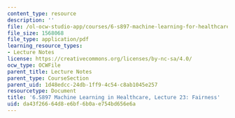 ```yaml
---
content_type: resource
description: ''
file: /ol-ocw-studio-app/courses/6-s897-machine-learning-for-healthcare-spring-2019/da43f26664d8e6bf6b0ae754bd656e6a_MIT6_S897S19_lec23.pdf
file_size: 1568068
file_type: application/pdf
learning_resource_types:
- Lecture Notes
license: https://creativecommons.org/licenses/by-nc-sa/4.0/
ocw_type: OCWFile
parent_title: Lecture Notes
parent_type: CourseSection
parent_uid: 1d48edcc-24db-1ff9-4c54-c8ab1045e257
resourcetype: Document
title: '6.S897 Machine Learning in Healthcare, Lecture 23: Fairness'
uid: da43f266-64d8-e6bf-6b0a-e754bd656e6a
---
```

